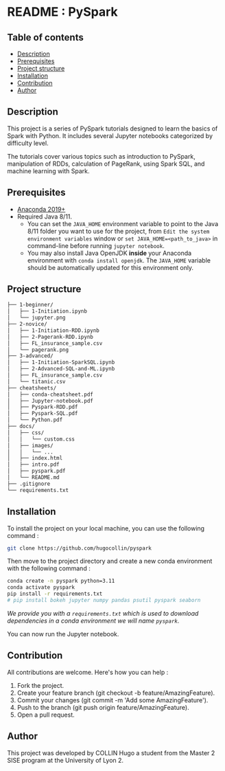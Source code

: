 # README : PySpark

## Table of contents

- [Description](#description)
- [Prerequisites](#prerequisites)
- [Project structure](#project-structure)
- [Installation](#installation)
- [Contribution](#contribution)
- [Author](#author)

## Description

This project is a series of PySpark tutorials designed to learn the basics of Spark with Python. It includes several Jupyter notebooks categorized by difficulty level.

The tutorials cover various topics such as introduction to PySpark, manipulation of RDDs, calculation of PageRank, using Spark SQL, and machine learning with Spark.

## Prerequisites

- [Anaconda 2019+](https://www.anaconda.com/download/)
- Required Java 8/11. 
    - You can set the `JAVA_HOME` environment variable to point to the Java 8/11 folder you want to use for the project, from `Edit the system environment variables` window or `set JAVA_HOME=<path_to_java>` in command-line before running `jupyter notebook`. 
    - You may also install Java OpenJDK **inside** your Anaconda environment with `conda install openjdk`. The `JAVA_HOME` variable should be automatically updated for this environment only.

## Project structure

```bash
├── 1-beginner/
│   ├── 1-Initiation.ipynb
│   └── jupyter.png
├── 2-novice/
│   ├── 1-Initiation-RDD.ipynb
│   ├── 2-Pagerank-RDD.ipynb
│   ├── FL_insurance_sample.csv
│   └── pagerank.png
├── 3-advanced/
│   ├── 1-Initiation-SparkSQL.ipynb
│   ├── 2-Advanced-SQL-and-ML.ipynb
│   ├── FL_insurance_sample.csv
│   └── titanic.csv
├── cheatsheets/
│   ├── conda-cheatsheet.pdf
│   ├── Jupyter-notebook.pdf
│   ├── Pyspark-RDD.pdf
│   ├── Pyspark-SQL.pdf
│   └── Python.pdf
├── docs/
│   ├── css/
│   │   └── custom.css
│   ├── images/
│   │   └── ...
│   ├── index.html
│   ├── intro.pdf
│   ├── pyspark.pdf
│   └── README.md
├── .gitignore
└── requirements.txt
```

## Installation

To install the project on your local machine, you can use the following command :

```bash
git clone https://github.com/hugocollin/pyspark
```

Then move to the project directory and create a new conda environment with the following command :

```bash
conda create -n pyspark python=3.11
conda activate pyspark
pip install -r requirements.txt
# pip install bokeh jupyter numpy pandas psutil pyspark seaborn
```

*We provide you with a `requirements.txt` which is used to download dependencies in a conda environment we will name `pyspark`.*

You can now run the Jupyter notebook.

## Contribution

All contributions are welcome. Here's how you can help :

1. Fork the project.
2. Create your feature branch (git checkout -b feature/AmazingFeature).
3. Commit your changes (git commit -m 'Add some AmazingFeature').
4. Push to the branch (git push origin feature/AmazingFeature).
5. Open a pull request.

## Author

This project was developed by COLLIN Hugo a student from the Master 2 SISE program at the University of Lyon 2.